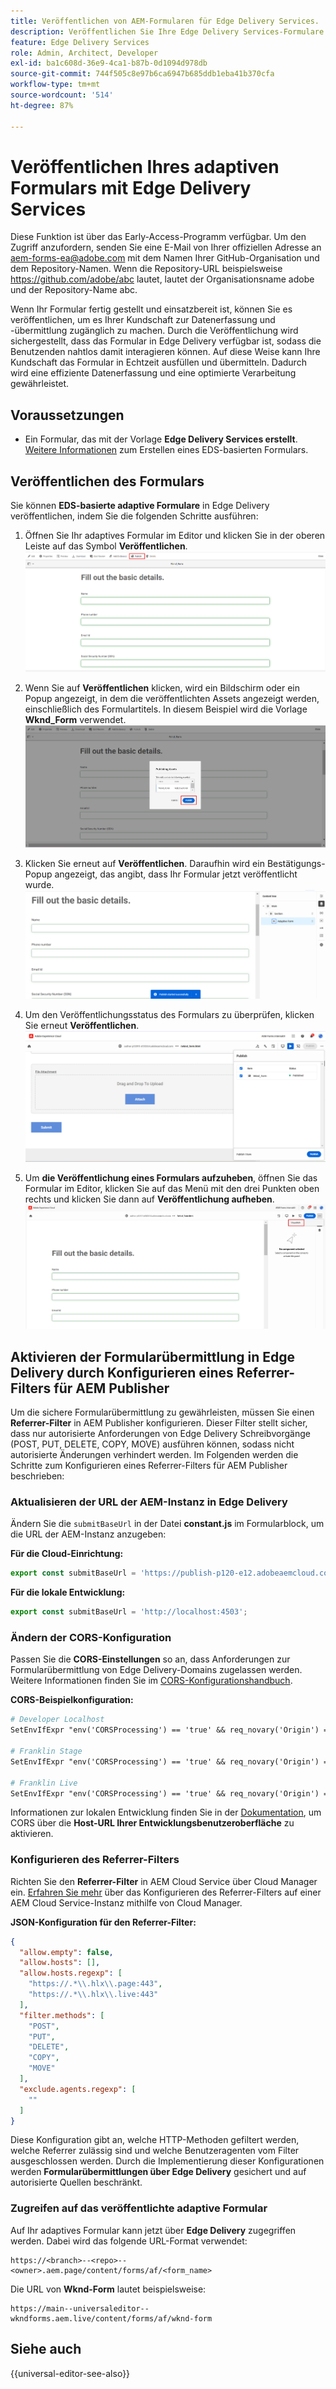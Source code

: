 ```yaml
---
title: Veröffentlichen von AEM-Formularen für Edge Delivery Services.
description: Veröffentlichen Sie Ihre Edge Delivery Services-Formulare schnell und nahtlos.
feature: Edge Delivery Services
role: Admin, Architect, Developer
exl-id: ba1c608d-36e9-4ca1-b87b-0d1094d978db
source-git-commit: 744f505c8e97b6ca6947b685ddb1eba41b370cfa
workflow-type: tm+mt
source-wordcount: '514'
ht-degree: 87%

---
```


# Veröffentlichen Ihres adaptiven Formulars mit Edge Delivery Services

<span class="preview"> Diese Funktion ist über das Early-Access-Programm verfügbar. Um den Zugriff anzufordern, senden Sie eine E-Mail von Ihrer offiziellen Adresse an <a href="mailto:aem-forms-ea@adobe.com">aem-forms-ea@adobe.com</a> mit dem Namen Ihrer GitHub-Organisation und dem Repository-Namen. Wenn die Repository-URL beispielsweise https://github.com/adobe/abc lautet, lautet der Organisationsname adobe und der Repository-Name abc.</span>


Wenn Ihr Formular fertig gestellt und einsatzbereit ist, können Sie es veröffentlichen, um es Ihrer Kundschaft zur Datenerfassung und -übermittlung zugänglich zu machen. Durch die Veröffentlichung wird sichergestellt, dass das Formular in Edge Delivery verfügbar ist, sodass die Benutzenden nahtlos damit interagieren können. Auf diese Weise kann Ihre Kundschaft das Formular in Echtzeit ausfüllen und übermitteln. Dadurch wird eine effiziente Datenerfassung und eine optimierte Verarbeitung gewährleistet.

## Voraussetzungen

* Ein Formular, das mit der Vorlage **Edge Delivery Services erstellt**. [Weitere Informationen](/help/edge/docs/forms/universal-editor/getting-started-universal-editor.md) zum Erstellen eines EDS-basierten Formulars.

## Veröffentlichen des Formulars

Sie können **EDS-basierte adaptive Formulare** in Edge Delivery veröffentlichen, indem Sie die folgenden Schritte ausführen:

<!--1. Select the **Adaptive Form** that you want to publish and click the **Edit** ![edit icon](/help/forms/assets/edit.svg) icon.
   ![Select EDS-Based Form](/help/forms/assets/select-eds-based-form.png)-->

1. Öffnen Sie Ihr adaptives Formular im Editor und klicken Sie in der oberen Leiste auf das Symbol **Veröffentlichen**.
   ![Klicken Sie auf „Veröffentlichen“](/help/forms/assets/publish-icon-eds-form.png)

1. Wenn Sie auf **Veröffentlichen** klicken, wird ein Bildschirm oder ein Popup angezeigt, in dem die veröffentlichten Assets angezeigt werden, einschließlich des Formulartitels. In diesem Beispiel wird die Vorlage **Wknd_Form** verwendet.
   ![Beim Klicken auf „Veröffentlichen“](/help/forms/assets/on-click-publish.png)

1. Klicken Sie erneut auf **Veröffentlichen**. Daraufhin wird ein Bestätigungs-Popup angezeigt, das angibt, dass Ihr Formular jetzt veröffentlicht wurde.
   ![Erfolgreiche Veröffentlichung](/help/forms/assets/publish-success.png)

1. Um den Veröffentlichungsstatus des Formulars zu überprüfen, klicken Sie erneut **Veröffentlichen**.
   ![Veröffentlichungsstatus](/help/forms/assets/publish-status.png)

1. Um **die Veröffentlichung eines Formulars aufzuheben**, öffnen Sie das Formular im Editor, klicken Sie auf das Menü mit den drei Punkten oben rechts und klicken Sie dann auf **Veröffentlichung aufheben**.
   ![Veröffentlichung aufheben](/help/forms/assets/unpublish--form.png)

## Aktivieren der Formularübermittlung in Edge Delivery durch Konfigurieren eines Referrer-Filters für AEM Publisher

Um die sichere Formularübermittlung zu gewährleisten, müssen Sie einen **Referrer-Filter** in AEM Publisher konfigurieren. Dieser Filter stellt sicher, dass nur autorisierte Anforderungen von Edge Delivery Schreibvorgänge (POST, PUT, DELETE, COPY, MOVE) ausführen können, sodass nicht autorisierte Änderungen verhindert werden. Im Folgenden werden die Schritte zum Konfigurieren eines Referrer-Filters für AEM Publisher beschrieben:

### Aktualisieren der URL der AEM-Instanz in Edge Delivery

Ändern Sie die `submitBaseUrl` in der Datei **constant.js** im Formularblock, um die URL der AEM-Instanz anzugeben:

**Für die Cloud-Einrichtung:**

```js
export const submitBaseUrl = 'https://publish-p120-e12.adobeaemcloud.com';
```
**Für die lokale Entwicklung:**

```js
export const submitBaseUrl = 'http://localhost:4503';
```

### Ändern der CORS-Konfiguration

Passen Sie die **CORS-Einstellungen** so an, dass Anforderungen zur Formularübermittlung von Edge Delivery-Domains zugelassen werden. Weitere Informationen finden Sie im [CORS-Konfigurationshandbuch](https://experienceleague.adobe.com/de/docs/experience-manager-learn/getting-started-with-aem-headless/deployments/configurations/cors).

**CORS-Beispielkonfiguration:**

```apache
# Developer Localhost
SetEnvIfExpr "env('CORSProcessing') == 'true' && req_novary('Origin') =~ m#(http://localhost(:\d+)?$)#" CORSTrusted=true

# Franklin Stage
SetEnvIfExpr "env('CORSProcessing') == 'true' && req_novary('Origin') =~ m#(https://.*\.hlx\.page$)#" CORSTrusted=true  

# Franklin Live
SetEnvIfExpr "env('CORSProcessing') == 'true' && req_novary('Origin') =~ m#(https://.*\.hlx\.live$)#" CORSTrusted=true
```
Informationen zur lokalen Entwicklung finden Sie in der [Dokumentation](https://experienceleague.adobe.com/de/docs/experience-manager-cloud-service/content/headless/deployment/referrer-filter), um CORS über die **Host-URL Ihrer Entwicklungsbenutzeroberfläche** zu aktivieren.

### Konfigurieren des Referrer-Filters

Richten Sie den **Referrer-Filter** in AEM Cloud Service über Cloud Manager ein. [Erfahren Sie mehr](https://experienceleague.adobe.com/de/docs/experience-manager-learn/foundation/security/understand-cross-origin-resource-sharing) über das Konfigurieren des Referrer-Filters auf einer AEM Cloud Service-Instanz mithilfe von Cloud Manager.

**JSON-Konfiguration für den Referrer-Filter:**

```json
{
  "allow.empty": false,
  "allow.hosts": [],
  "allow.hosts.regexp": [
    "https://.*\\.hlx\\.page:443",
    "https://.*\\.hlx\\.live:443"
  ],
  "filter.methods": [
    "POST",
    "PUT",
    "DELETE",
    "COPY",
    "MOVE"
  ],
  "exclude.agents.regexp": [
    ""
  ]
}
```

Diese Konfiguration gibt an, welche HTTP-Methoden gefiltert werden, welche Referrer zulässig sind und welche Benutzeragenten vom Filter ausgeschlossen werden. Durch die Implementierung dieser Konfigurationen werden **Formularübermittlungen über Edge Delivery** gesichert und auf autorisierte Quellen beschränkt.

### Zugreifen auf das veröffentlichte adaptive Formular

Auf Ihr adaptives Formular kann jetzt über **Edge Delivery** zugegriffen werden. Dabei wird das folgende URL-Format verwendet:

```
https://<branch>--<repo>--<owner>.aem.page/content/forms/af/<form_name>
```

Die URL von **Wknd-Form** lautet beispielsweise:

```
https://main--universaleditor--wkndforms.aem.live/content/forms/af/wknd-form
```


## Siehe auch

{{universal-editor-see-also}}

